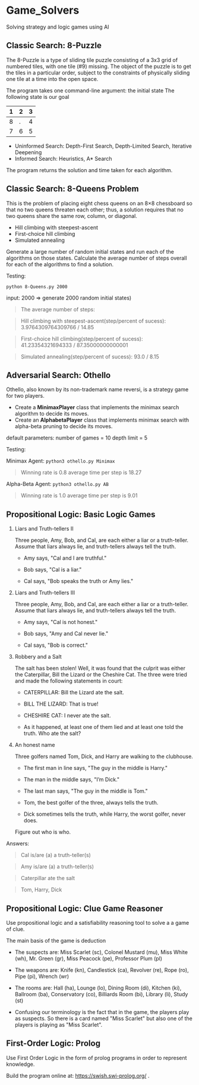 # Game_Solvers
Solving strategy and logic games using AI

## Classic Search: 8-Puzzle
The 8-Puzzle is a type of sliding tile puzzle consisting of a 3x3 grid of numbered tiles, with one tile (#9) missing. The object of the puzzle is to get the tiles in a particular order, subject to the constraints of physically sliding one tile at a time into the open space.

The program takes one command-line argument: the initial state
The following state is our goal

| 1 | 2 | 3 |
| - | - | - |
| 8 | . | 4 |
| 7 | 6 | 5 |

- Uninformed Search: Depth-First Search, Depth-Limited Search, Iterative Deepening
- Informed Search: Heuristics, A* Search

The program returns the solution and time taken for each algorithm. 



## Classic Search: 8-Queens Problem
This is the problem of placing eight chess queens on an 8×8 chessboard so that no two queens threaten each other; thus, a solution requires that no two queens share the same row, column, or diagonal. 


- Hill climbing with steepest-ascent
- First-choice hill climbing
- Simulated annealing 

Generate a large number of random initial states and run each of the algorithms on those states. Calculate the average number of steps overall for each of the algorithms to find a solution.

Testing:

`python 8-Queens.py 2000`

input: 2000 => generate 2000 random initial states)

> The average number of steps:

> Hill climbing with steepest-ascent(step/percent of sucess): 3.9764309764309766 / 14.85

> First-choice hill climbing(step/percent of sucess): 41.23354321694333 / 87.35000000000001

> Simulated annealing(step/percent of sucess): 93.0 / 8.15



## Adversarial Search: Othello

Othello, also known by its non-trademark name reversi, is a strategy game for two players.

- Create a **MinimaxPlayer** class that implements the minimax search algorithm to decide its moves.
- Create an **AlphabetaPlayer** class that implements minimax search with alpha-beta pruning to decide its moves.

default parameters:
number of games = 10 
depth limit = 5

Testing:

Minimax Agent: `python3 othello.py Minimax`

> Winning rate is  0.8
> average time per step is  18.27

Alpha-Beta Agent: `python3 othello.py AB`

> Winning rate is  1.0
> average time per step is  9.01


## Propositional Logic: Basic Logic Games

1. Liars and Truth-tellers II

   Three people, Amy, Bob, and Cal, are each either a liar or a truth-teller. Assume that liars always lie, and truth-tellers always tell the truth.

   - Amy says, "Cal and I are truthful."

   - Bob says, "Cal is a liar."

   - Cal says, "Bob speaks the truth or Amy lies."

2. Liars and Truth-tellers III

   Three people, Amy, Bob, and Cal, are each either a liar or a truth-teller. Assume that liars always lie, and truth-tellers always tell the truth.

   - Amy says, "Cal is not honest."
   
   - Bob says, "Amy and Cal never lie."
   
   - Cal says, "Bob is correct."

3. Robbery and a Salt

   The salt has been stolen! Well, it was found that the culprit was either the Caterpillar, Bill the Lizard or the Cheshire Cat. The three were tried and made the following statements in court:

   - CATERPILLAR: Bill the Lizard ate the salt.
   
   - BILL THE LIZARD: That is true!
   
   - CHESHIRE CAT: I never ate the salt.
   
   - As it happened, at least one of them lied and at least one told the truth. Who ate the salt?

4. An honest name

   Three golfers named Tom, Dick, and Harry are walking to the clubhouse.

   - The first man in line says, "The guy in the middle is Harry."
   
   - The man in the middle says, "I’m Dick."
   
   - The last man says, "The guy in the middle is Tom."
   
   - Tom, the best golfer of the three, always tells the truth.
   
   - Dick sometimes tells the truth, while Harry, the worst golfer, never does.

   Figure out who is who.

Answers:
> Cal is/are (a) a truth-teller(s)

> Amy is/are (a) a truth-teller(s)

> Caterpillar ate the salt

> Tom, Harry, Dick


## Propositional Logic: Clue Game Reasoner

Use propositional logic and a satisfiability reasoning tool to solve a a game of clue.

The main basis of the game is deduction

- The suspects are: Miss Scarlet (sc), Colonel Mustard (mu), Miss White (wh), Mr. Green (gr), Miss Peacock (pe), Professor Plum (pl)

- The weapons are: Knife (kn), Candlestick (ca), Revolver (re), Rope (ro), Pipe (pi), Wrench (wr)

- The rooms are: Hall (ha), Lounge (lo), Dining Room (di), Kitchen (ki), Ballroom (ba), Conservatory (co), Billiards Room (bi), Library (li), Study (st)

- Confusing our terminology is the fact that in the game, the players play as suspects. So there is a card named "Miss Scarlet" but also one of the players is playing as "Miss Scarlet".

## First-Order Logic: Prolog

Use First Order Logic in the form of prolog programs in order to represent knowledge.

Build the program online at: https://swish.swi-prolog.org/ .

